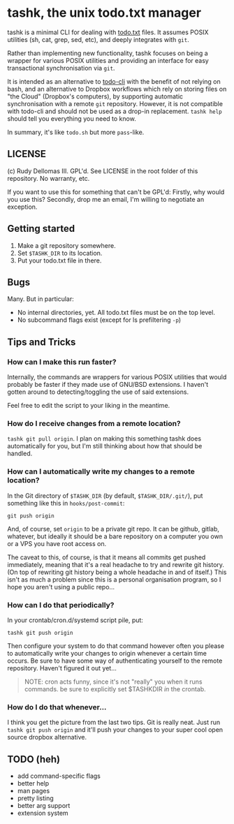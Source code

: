 # tashk, the unix todo.txt manager

tashk is a minimal CLI for dealing with [todo.txt][#todotxt] files.
It assumes POSIX utilities (sh, cat, grep, sed, etc),
and deeply integrates with `git`.

Rather than implementing new functionality,
tashk focuses on being a wrapper for various POSIX utilities
and providing an interface for easy transactional synchronisation
via `git`.

It is intended as an alternative to [todo-cli][#todo-cli]
with the benefit of not relying on bash,
and an alternative to Dropbox workflows which rely on storing files on
"the Cloud" (Dropbox's computers),
by supporting automatic synchronisation with a remote `git` repository.
However, it is not compatible with todo-cli and should not be used as a
drop-in replacement. `tashk help` should tell you everything you need to know.

In summary, it's like `todo.sh` but more `pass`-like.

## LICENSE

(c) Rudy Dellomas III. GPL'd. See LICENSE in the root folder of this repository.
No warranty, etc.

If you want to use this for something that can't be GPL'd:
Firstly, why would you use this?
Secondly, drop me an email, I'm willing to negotiate an exception.

## Getting started

 1. Make a git repository somewhere.
 2. Set `$TASHK_DIR` to its location.
 3. Put your todo.txt file in there.

## Bugs
Many. But in particular:

 - No internal directories, yet. All todo.txt files must be on the top level.
 - No subcommand flags exist (except for ls prefiltering `-p`)

## Tips and Tricks
### How can I make this run faster?
Internally, the commands are wrappers for various POSIX utilities
that would probably be faster if they made use of GNU/BSD extensions.
I haven't gotten around to detecting/toggling the use of said extensions.

Feel free to edit the script to your liking in the meantime.

### How do I receive changes from a remote location?
`tashk git pull origin`. I plan on making this something tashk does automatically
for you, but I'm still thinking about how that should be handled.

### How can I automatically write my changes to a remote location?
In the Git directory of `$TASHK_DIR` (by default, `$TASHK_DIR/.git/`),
put something like this in `hooks/post-commit`:

	git push origin

And, of course, set `origin` to be a private git repo.
It can be github, gitlab, whatever, but ideally it should be a bare repository
on a computer you own or a VPS you have root access on.

The caveat to this, of course, is that it means all commits get pushed
immediately, meaning that it's a real headache to try and rewrite git history.
(On top of rewriting git history being a whole headache in and of itself.)
This isn't as much a problem since this is a personal organisation program,
so I hope you aren't using a public repo...

### How can I do that periodically?
In your crontab/cron.d/systemd script pile, put:

	tashk git push origin

Then configure your system to do that command however often you please to
automatically write your changes to origin whenever a certain time occurs.
Be sure to have some way of authenticating yourself to the remote repository.
Haven't figured it out yet...

> NOTE: cron acts funny, since it's not "really" you when it runs commands.
> be sure to explicitly set $TASHKDIR *in* the crontab.

### How do I do that whenever...
I think you get the picture from the last two tips. Git is really neat.
Just run `tashk git push origin` and it'll push your changes to your
super cool open source dropbox alternative.

## TODO (heh)

 - add command-specific flags
 - better help
 - man pages
 - pretty listing
 - better arg support
 - extension system

[#todotxt]:https://todotxt.org/
[#todo-cli]:https://github.com/todotxt/todo.txt-cli
